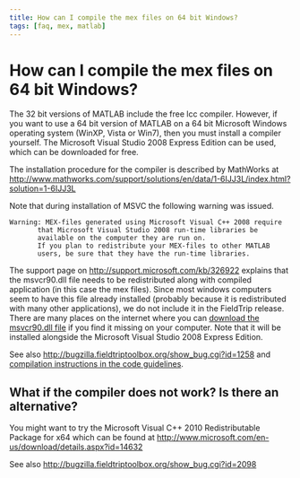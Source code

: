 ```yaml
---
title: How can I compile the mex files on 64 bit Windows?
tags: [faq, mex, matlab]
---
```


# How can I compile the mex files on 64 bit Windows?

The 32 bit versions of MATLAB include the free lcc compiler. However, if you want to use a 64 bit version of MATLAB on a 64 bit Microsoft Windows operating system (WinXP, Vista or Win7), then you must install a compiler yourself. The Microsoft Visual Studio 2008 Express Edition can be used, which can be downloaded for free.

The installation procedure for the compiler is described by MathWorks at http://www.mathworks.com/support/solutions/en/data/1-6IJJ3L/index.html?solution=1-6IJJ3L

Note that during installation of MSVC the following warning was issued.

    Warning: MEX-files generated using Microsoft Visual C++ 2008 require
           that Microsoft Visual Studio 2008 run-time libraries be
           available on the computer they are run on.
           If you plan to redistribute your MEX-files to other MATLAB
           users, be sure that they have the run-time libraries.

The support page on http://support.microsoft.com/kb/326922 explains that the msvcr90.dll file needs to be redistributed along with compiled application (in this case the mex files). Since most windows computers seem to have this file already installed (probably because it is redistributed with many other applications), we do not include it in the FieldTrip release. There are many places on the internet where you can [download the msvcr90.dll file](http://www.google.com/search?rls=en&q=msvcr90) if you find it missing on your computer. Note that it will be installed alongside the Microsoft Visual Studio 2008 Express Edition.

See also http://bugzilla.fieldtriptoolbox.org/show_bug.cgi?id=1258 and
[compilation instructions in the code guidelines](/development/guideline/code#windows_64_bit).

## What if the compiler does not work? Is there an alternative?

You might want to try the Microsoft Visual C++ 2010 Redistributable Package for x64 which can be found at http://www.microsoft.com/en-us/download/details.aspx?id=14632

See also http://bugzilla.fieldtriptoolbox.org/show_bug.cgi?id=2098
